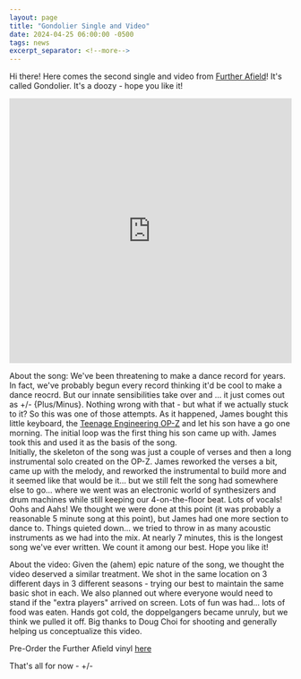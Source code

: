 ```yaml
---
layout: page
title: "Gondolier Single and Video"
date: 2024-04-25 06:00:00 -0500
tags: news
excerpt_separator: <!--more-->
---
```


Hi there! Here comes the second single and video from [Further Afield](/further-afield/)! It's called Gondolier. It's a doozy - hope you like it!

<div class="video-container">
    <iframe width="100%" height="473px" src="https://youtu.be/Fi9gp52e68Y" title="YouTube video player" frameborder="0" allow="accelerometer; autoplay; clipboard-write; encrypted-media; gyroscope; picture-in-picture; web-share" referrerpolicy="strict-origin-when-cross-origin" allowfullscreen></iframe>
</div>

<!--more-->

About the song: We've been threatening to make a dance record for years.  In fact, we've probably begun every record thinking
it'd be cool to make a dance reocrd.  But our innate sensibilities take over and ... it just comes out as +/- {Plus/Minus}.
Nothing wrong with that - but what if we actually stuck to it?  So this was one of those attempts.  As it happened, James
bought this little keyboard, the [Teenage Engineering OP-Z](https://teenage.engineering/products/op-z) and let his son have a go one morning.
The initial loop was the first thing his son came up with.  James took this and used it as the basis of the song.  
Initially, the skeleton of the song was just a couple of verses and then a long instrumental solo created on the OP-Z.  James reworked
the verses a bit, came up with the melody, and reworked the instrumental to build more and it seemed like that would be it... but
we still felt the song had somewhere else to go... where we went was an electronic world of synthesizers and drum machines while still
keeping our 4-on-the-floor beat.  Lots of vocals!  Oohs and Aahs!  We thought we were done at this point (it was probably a reasonable
5 minute song at this point), but James had one more section to dance to.  Things quieted down... we tried to throw in as many acoustic
instruments as we had into the mix.  At nearly 7 minutes, this is the longest song we've ever written.  We count it among our best.
Hope you like it!

About the video: Given the (ahem) epic nature of the song, we thought the video deserved a similar treatment.  We shot in the same
location on 3 different days in 3 different seasons - trying our best to maintain the same basic shot in each.  We also planned out
where everyone would need to stand if the "extra players" arrived on screen.  Lots of fun was had... lots of food was eaten.  Hands got cold,
the doppelgangers became unruly, but we think we pulled it off.  Big thanks to Doug Choi for shooting and generally helping us
conceptualize this video.

Pre-Order the Further Afield vinyl
[here](https://ernestjenning.limitedrun.com/products/778312)

That's all for now - +/-
